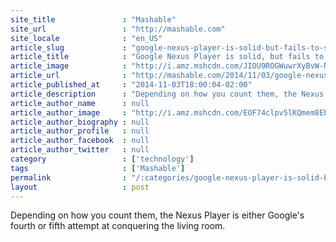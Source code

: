 ```yaml
---
site_title               : "Mashable"
site_url                 : "http://mashable.com"
site_locale              : "en_US"
article_slug             : "google-nexus-player-is-solid-but-fails-to-stand-out-from-competitors-review"
article_title            : "Google Nexus Player is solid, but fails to stand out from competitors [REVIEW]"
article_image            : "http://i.amz.mshcdn.com/JIOU9ROGWuwrXyBvW-NlhM3iHkE=/1200x627/2014%2F11%2F03%2F0b%2FGoogle_Nexu.5f241.jpg"
article_url              : "http://mashable.com/2014/11/03/google-nexus-player-review/"
article_published_at     : "2014-11-03T18:00:04-02:00"
article_description      : "Depending on how you count them, the Nexus Player is either Google's fourth or fifth attempt at conquering the living room."
article_author_name      : null
article_author_image     : "http://i.amz.mshcdn.com/EOF74clpv5lKQmem8EbdqygnSIA=/90x90/2016%2F06%2F28%2Fa2%2Fhttpsd2mhye01h4nj2n.cloudfront.netmediaZgkyMDE1LzA0.6e864.jpg"
article_author_biography : null
article_author_profile   : null
article_author_facebook  : null
article_author_twitter   : null
category                 : ['technology']
tags                     : ['Mashable']
permalink                : "/:categories/google-nexus-player-is-solid-but-fails-to-stand-out-from-competitors-review/"
layout                   : post
---
```


Depending on how you count them, the Nexus Player is either Google's fourth or fifth attempt at conquering the living room.
